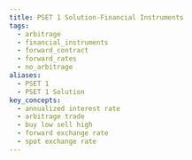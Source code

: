 ```yaml
---
title: PSET 1 Solution-Financial Instruments
tags:
  - arbitrage
  - financial_instruments
  - forward_contract
  - forward_rates
  - no_arbitrage
aliases:
  - PSET 1
  - PSET 1 Solution
key_concepts:
  - annualized interest rate
  - arbitrage trade
  - buy low sell high
  - forward exchange rate
  - spot exchange rate
---
```


